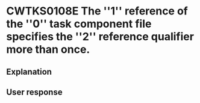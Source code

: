 # CWTKS0108E The ''1'' reference of the ''0'' task component file specifies the ''2'' reference qualifier more than once.

## Explanation

## User response